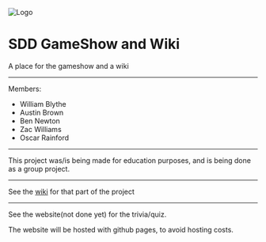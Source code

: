 ![Logo](willyb321.github.com/SDD-GameShow-Wiki/sdd.logo.png)

# SDD GameShow and Wiki
A place for the gameshow and a wiki
***
Members:
- William Blythe
- Austin Brown
- Ben Newton
- Zac Williams
- Oscar Rainford

***
This project was/is being made for education purposes, and is being done as a group project.
***
See the [wiki](https://github.com/willyb321/SDD-GameShow-Wiki/wiki) for that part of the project
***
See the website(not done yet) for the trivia/quiz.

The website will be hosted with github pages, to avoid hosting costs.
